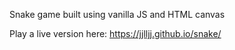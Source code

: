 Snake game built using vanilla JS and HTML canvas

Play a live version here:
https://jjlljj.github.io/snake/